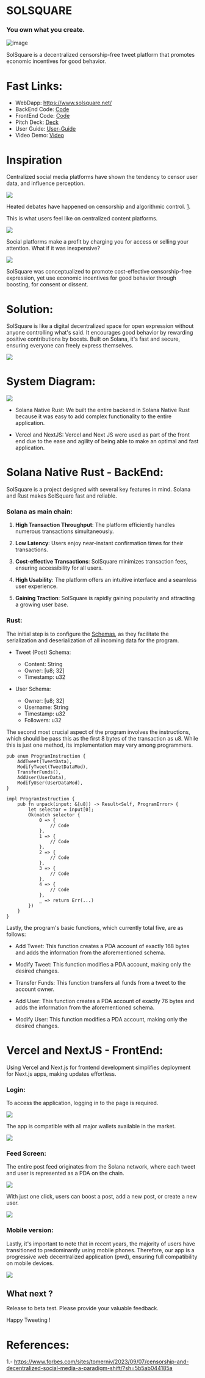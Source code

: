 # SOLSQUARE

### You own what you create.
![image](./Assets/logoB.png)

SolSquare is a decentralized censorship-free tweet platform that promotes economic incentives for good behavior.

# Fast Links:

- WebDapp: https://www.solsquare.net/
- BackEnd Code: [Code](./Backend/)
- FrontEnd Code: [Code](./Frontend%20-%20NextJS/)
- Pitch Deck: [Deck](./Presentation/)
- User Guide: [User-Guide](./User%20Guide/)
- Video Demo: [Video](https://www.youtube.com/watch?v=ngT85GfFafg)

# Inspiration

Centralized social media platforms have shown the tendency to censor user data, and influence perception. 

<img src="./Assets/censor.png">

Heated debates have happened on censorship and algorithmic control. [1](#references).

This is what users feel like on centralized content platforms.

<img src="./Assets/cancelled-picture.png">

Social platforms make a profit by charging you for access or selling your attention. What if it was inexpensive? 

<img src="./Assets/block.png">

SolSquare was conceptualized to promote cost-effective censorship-free expression, yet use economic incentives for good behavior through boosting, for consent or dissent. 

# Solution:

SolSquare is like a digital decentralized space for open expression without anyone controlling what's said. It encourages good behavior by rewarding positive contributions by boosts. Built on Solana, it's fast and secure, ensuring everyone can freely express themselves.

<img src="./Assets/solanaIcon.jpg" >

# System Diagram:

<img src="./Assets/General Diagram.png">

- Solana Native Rust: We built the entire backend in Solana Native Rust because it was easy to add complex functionality to the entire application.

- Vercel and NextJS: Vercel and Next JS were used as part of the front end due to the ease and agility of being able to make an optimal and fast application. 

# Solana Native Rust - BackEnd:

SolSquare is a project designed with several key features in mind. Solana and Rust makes SolSquare fast and reliable.

### Solana as main chain:

1. **High Transaction Throughput**: The platform efficiently handles numerous transactions simultaneously.
   
2. **Low Latency**: Users enjoy near-instant confirmation times for their transactions.
   
3. **Cost-effective Transactions**: SolSquare minimizes transaction fees, ensuring accessibility for all users.
   
4. **High Usability**: The platform offers an intuitive interface and a seamless user experience.
   
5. **Gaining Traction**: SolSquare is rapidly gaining popularity and attracting a growing user base.

### Rust:

The initial step is to configure the [Schemas](./Backend/Backend%20Solsquare%20(Cargo%20Project)/src/state.rs), as they facilitate the serialization and deserialization of all incoming data for the program.

- Tweet (Post) Schema:
  - Content: String
  - Owner: [u8; 32]
  - Timestamp: u32

- User Schema:
  - Owner: [u8; 32]
  - Username: String
  - Timestamp: u32
  - Followers: u32

The second most crucial aspect of the program involves the instructions, which should be pass this as the first 8 bytes of the transaction as u8. While this is just one method, its implementation may vary among programmers.

    pub enum ProgramInstruction {
        AddTweet(TweetData),
        ModifyTweet(TweetDataMod),
        TransferFunds(),
        AddUser(UserData),
        ModifyUser(UserDataMod),
    }

    impl ProgramInstruction {
        pub fn unpack(input: &[u8]) -> Result<Self, ProgramError> {
            let selector = input[0];
            Ok(match selector {
                0 => {
                    // Code
                },
                1 => {
                    // Code
                },
                2 => {
                    // Code
                },
                3 => {
                    // Code
                },
                4 => {
                    // Code
                },
                _ => return Err(...)
            })
        }
    }

Lastly, the program's basic functions, which currently total five, are as follows:

- Add Tweet: This function creates a PDA account of exactly 168 bytes and adds the information from the aforementioned schema.

- Modify Tweet: This function modifies a PDA account, making only the desired changes.

- Transfer Funds: This function transfers all funds from a tweet to the account owner.

- Add User: This function creates a PDA account of exactly 76 bytes and adds the information from the aforementioned schema.

- Modify User: This function modifies a PDA account, making only the desired changes.

# Vercel and NextJS - FrontEnd:

Using Vercel and Next.js for frontend development simplifies deployment for Next.js apps, making updates effortless.

### Login:

To access the application, logging in to the page is required.

<img src="./Assets/1-login.png">

The app is compatible with all major wallets available in the market.

<img src="./Assets/2-wallets.png">

### Feed Screen:

The entire post feed originates from the Solana network, where each tweet and user is represented as a PDA on the chain.

<img src="./Assets/3-feed.png">

With just one click, users can boost a post, add a new post, or create a new user.

<img src="./Assets/4-post.png">

### Mobile version:

Lastly, it's important to note that in recent years, the majority of users have transitioned to predominantly using mobile phones. Therefore, our app is a progressive web decentralized application (pwd), ensuring full compatibility on mobile devices.

<img src="./Assets/5-screen.png" >

## What next ?

Release to beta test. Please provide your valuable feedback. 

Happy Tweeting !

# References:

1.- https://www.forbes.com/sites/tomerniv/2023/09/07/censorship-and-decentralized-social-media-a-paradigm-shift/?sh=5b5ab044185a
